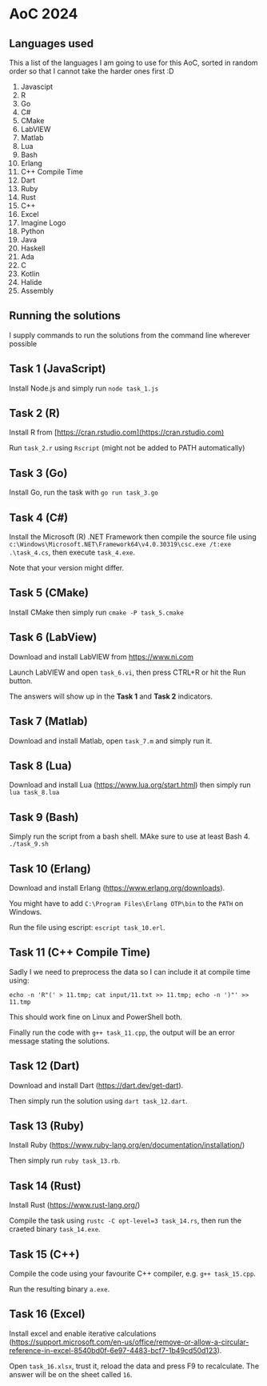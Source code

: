 # AoC 2024

## Languages used
This a list of the languages I am going to use for this AoC, sorted in random order
so that I cannot take the harder ones first :D

1. Javascipt
1. R
1. Go
1. C#
1. CMake
1. LabVIEW
1. Matlab
1. Lua
1. Bash
1. Erlang
1. C++ Compile Time
1. Dart
1. Ruby
1. Rust
1. C++
1. Excel
1. Imagine Logo
1. Python
1. Java
1. Haskell
1. Ada
1. C
1. Kotlin
1. Halide
1. Assembly

## Running the solutions
I supply commands to run the solutions from the command line wherever possible

## Task 1 (JavaScript)
Install Node.js and simply run `node task_1.js`

## Task 2 (R)
Install R from [https://cran.rstudio.com](https://cran.rstudio.com)

Run `task_2.r` using `Rscript` (might not be added to PATH automatically)

## Task 3 (Go)
Install Go, run the task with `go run task_3.go`

## Task 4 (C#)
Install the Microsoft (R) .NET Framework then compile the source file using
`c:\Windows\Microsoft.NET\Framework64\v4.0.30319\csc.exe /t:exe .\task_4.cs`, then execute `task_4.exe`. 

Note that your version might differ.

## Task 5 (CMake)
Install CMake then simply run `cmake -P task_5.cmake`

## Task 6 (LabView)
Download and install LabVIEW from https://www.ni.com

Launch LabVIEW and open `task_6.vi`, then press CTRL+R or hit the Run button.

The answers will show up in the **Task 1** and **Task 2** indicators.

## Task 7 (Matlab)
Download and install Matlab, open `task_7.m` and simply run it.

## Task 8 (Lua)
Download and install Lua (https://www.lua.org/start.html) then simply run `lua task_8.lua`

## Task 9 (Bash)
Simply run the script from a bash shell. MAke sure to use at least Bash 4. `./task_9.sh` 

## Task 10 (Erlang)
Download and install Erlang (https://www.erlang.org/downloads).

You might have to add `C:\Program Files\Erlang OTP\bin` to the `PATH` on Windows.

Run the file using escript: `escript task_10.erl`.

## Task 11 (C++ Compile Time)
Sadly I we need to preprocess the data so I can include it at compile time using:

`echo -n 'R"(' > 11.tmp; cat input/11.txt >> 11.tmp; echo -n ')"' >> 11.tmp`

This should work fine on Linux and PowerShell both.

Finally run the code with `g++ task_11.cpp`, the output will be an error message stating the solutions.

## Task 12 (Dart)
Download and install Dart (https://dart.dev/get-dart).

Then simply run the solution using `dart task_12.dart`.

## Task 13 (Ruby)
Install Ruby (https://www.ruby-lang.org/en/documentation/installation/)

Then simply run `ruby task_13.rb`.

## Task 14 (Rust)
Install Rust (https://www.rust-lang.org/)

Compile the task using `rustc -C opt-level=3 task_14.rs`, then run the craeted binary `task_14.exe`.

## Task 15 (C++)
Compile the code using your favourite C++ compiler, e.g. `g++ task_15.cpp`.

Run the resulting binary `a.exe`.

## Task 16 (Excel)
Install excel and enable iterative calculations (https://support.microsoft.com/en-us/office/remove-or-allow-a-circular-reference-in-excel-8540bd0f-6e97-4483-bcf7-1b49cd50d123).

Open `task_16.xlsx`, trust it, reload the data and press F9 to recalculate. The answer will be on the sheet called `16`.
